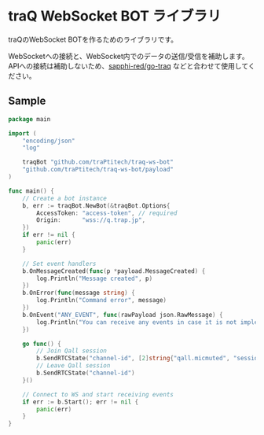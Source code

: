 # traQ WebSocket BOT ライブラリ

traQのWebSocket BOTを作るためのライブラリです。

WebSocketへの接続と、WebSocket内でのデータの送信/受信を補助します。 APIへの接続は補助しないため、[sapphi-red/go-traq](https://github.com/sapphi-red/go-traq)
などと合わせて使用してください。

## Sample

```go
package main

import (
	"encoding/json"
	"log"

	traqBot "github.com/traPtitech/traq-ws-bot"
	"github.com/traPtitech/traq-ws-bot/payload"
)

func main() {
	// Create a bot instance
	b, err := traqBot.NewBot(&traqBot.Options{
		AccessToken: "access-token", // required
		Origin:      "wss://q.trap.jp",
	})
	if err != nil {
		panic(err)
	}

	// Set event handlers
	b.OnMessageCreated(func(p *payload.MessageCreated) {
		log.Println("Message created", p)
	})
	b.OnError(func(message string) {
		log.Println("Command error", message)
	})
	b.OnEvent("ANY_EVENT", func(rawPayload json.RawMessage) {
		log.Println("You can receive any events in case it is not implemented")
	})

	go func() {
		// Join Qall session
		b.SendRTCState("channel-id", [2]string{"qall.micmuted", "session-id"})
		// Leave Qall session
		b.SendRTCState("channel-id")
	}()

	// Connect to WS and start receiving events
	if err := b.Start(); err != nil {
		panic(err)
	}
}
```
